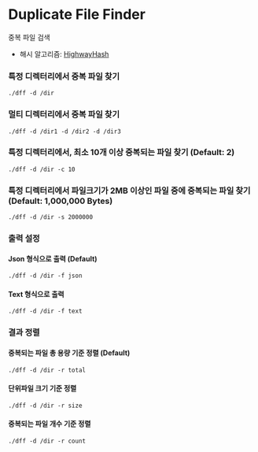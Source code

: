 # Duplicate File Finder

중복 파일 검색 

* 해시 알고리즘: [HighwayHash](https://github.com/google/highwayhash)

### 특정 디렉터리에서 중복 파일 찾기 

    ./dff -d /dir
    
### 멀티 디렉터리에서 중복 파일 찾기

    ./dff -d /dir1 -d /dir2 -d /dir3
    
### 특정 디렉터리에서, 최소 10개 이상 중복되는 파일 찾기 (Default: 2)

    ./dff -d /dir -c 10
    
### 특정 디렉터리에서 파일크기가 2MB 이상인 파일 중에 중복되는 파일 찾기 (Default: 1,000,000 Bytes)

    ./dff -d /dir -s 2000000 
    
### 출력 설정

#### Json 형식으로 출력 (Default)
    
    ./dff -d /dir -f json

#### Text 형식으로 출력
    
    ./dff -d /dir -f text

### 결과 정렬

#### 중복되는 파일 총 용량 기준 정렬 (Default)

    ./dff -d /dir -r total

#### 단위파일 크기 기준 정렬
 
    ./dff -d /dir -r size
    
#### 중복되는 파일 개수 기준 정렬    
    
    ./dff -d /dir -r count
    
    
